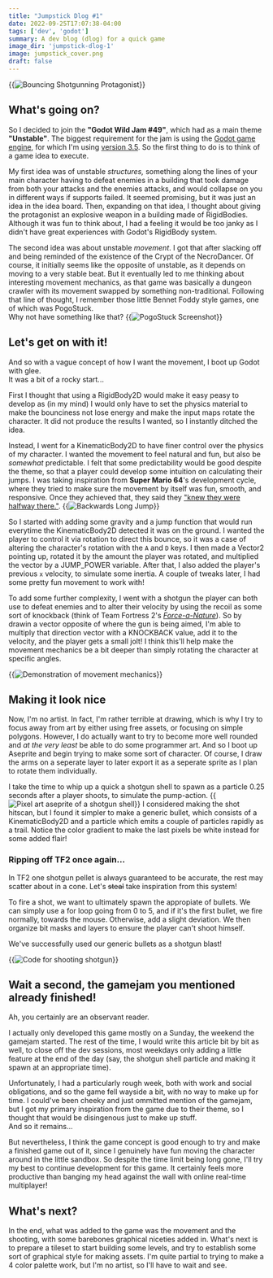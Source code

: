 ```yaml
---
title: "Jumpstick Dlog #1"
date: 2022-09-25T17:07:38-04:00
tags: ['dev', 'godot']
summary: A dev blog (dlog) for a quick game
image_dir: 'jumpstick-dlog-1'
image: jumpstick_cover.png
draft: false
---
```

{{<img caption="Artist's rendition (pretend he's bouncing)" alt="Bouncing Shotgunning Protagonist" src="jumpstick_cover.png">}}

## What's going on?
So I decided to join the **"Godot Wild Jam #49"**, which had as a main theme **"Unstable"**.
The biggest requirement for the jam is using the [Godot game engine](https://godotengine.org/), for which I'm using [version 3.5](https://godotengine.org/article/godot-3-5-cant-stop-wont-stop).
So the first thing to do is to think of a game idea to execute.

My first idea was of unstable _structures,_ something along the lines of your main character having to defeat enemies in a building that took damage from both your attacks and the enemies attacks, and would collapse on you in different ways if supports failed.
It seemed promising, but it was just an idea in the idea board.
Then, expanding on that idea, I thought about giving the protagonist an explosive weapon in a building made of RigidBodies.
Although it was fun to think about, I had a feeling it would be too janky as I didn't have great experiences with Godot's RigidBody system.

The second idea was about unstable _movement_.
I got that after slacking off and being reminded of the existence of the Crypt of the NecroDancer.
Of course, it initially seems like the opposite of unstable, as it depends on moving to a very stable beat.
But it eventually led to me thinking about interesting movement mechanics, as that game was basically a dungeon crawler with its movement swapped by something non-traditional.
Following that line of thought, I remember those little Bennet Foddy style games, one of which was PogoStuck.  
Why not have something like that?
{{<img caption="Aneurysm possibly included" alt="PogoStuck Screenshot" src="pogostuck.jpeg">}}

## Let's get on with it!
And so with a vague concept of how I want the movement, I boot up Godot with glee.  
It was a bit of a rocky start...

First I thought that using a RigidBody2D would make it easy peasy to develop as (in my mind) I would only have to set the physics material to make the bounciness not lose energy and make the input maps rotate the character.
It did not produce the results I wanted, so I instantly ditched the idea.

Instead, I went for a KinematicBody2D to have finer control over the physics of my character.
I wanted the movement to feel natural and fun, but also be _somewhat_ predictable.
I felt that some predictability would be good despite the theme, so that a player could develop some intuition on calculating their jumps.
I was taking inspiration from **Super Mario 64**'s development cycle, where they tried to make sure the movement by itself was fun, smooth, and responsive.
Once they achieved that, they said they ["knew they were halfway there."](https://shmuplations.com/mario64/).
{{<img caption="" alt="Backwards Long Jump" src="blj.gif">}}

So I started with adding some gravity and a jump function that would run everytime the KinematicBody2D detected it was on the ground.
I wanted the player to control it via rotation to direct this bounce, so it was a case of altering the character's rotation with the `A` and `D` keys.
I then made a Vector2 pointing up, rotated it by the amount the player was rotated, and multiplied the vector by a JUMP_POWER variable.
After that, I also added the player's previous `x` velocity, to simulate some inertia.
A couple of tweaks later, I had some pretty fun movement to work with!

To add some further complexity, I went with a shotgun  the player can both use to defeat enemies and to alter their velocity by using the recoil as some sort of knockback (think of Team Fortress 2's [_Force-a-Nature_](https://wiki.teamfortress.com/wiki/Force-A-Nature)).
So by drawin a vector opposite of where the gun is being aimed, I'm able to multiply that direction vector with a KNOCKBACK value, add it to the velocity, and the player gets a small jolt!
I think this'll help make the movement mechanics be a bit deeper than simply rotating the character at specific angles.

{{<img caption="BEHOLD" alt="Demonstration of movement mechanics" src="jumpstick_move.gif" mouse="(Disabled Camera panning for more clarity...)">}}

## Making it look nice
Now, I'm no artist. In fact, I'm rather terrible at drawing, which is why I try to focus away from art by either using free assets, or focusing on simple polygons.
However, I do actually want to try to become more well rounded and _at the very least_ be able to do some programmer art.
And so I boot up Aseprite and begin trying to make some sort of character.
Of course, I draw the arms on a seperate layer to later export it as a seperate sprite as I plan to rotate them individually.

I take the time to whip up a quick a shotgun shell to spawn as a particle 0.25 seconds after a player shoots, to simulate the pump-action.
{{<img caption="Mastercraft pixel art" alt="Pixel art aseprite of a shotgun shell" src="aseprite_shell.png" mouse="If it's simple, but it works...">}}
I considered making the shot hitscan, but I found it simpler to make a generic bullet, which consists of a KinematicBody2D and a particle which emits a couple of particles rapidly as a trail.
Notice the color gradient to make the last pixels be white instead for some added flair!

### Ripping off TF2 once again...
In TF2 one shotgun pellet is always guaranteed to be accurate, the rest may scatter about in a cone.
Let's ~~steal~~ take inspiration from this system!

To fire a shot, we want to ultimately spawn the appropiate of bullets.
We can simply use a for loop going from 0 to 5, and if it's the first bullet, we fire normally, towards the mouse.
Otherwise, add a slight deviation.
We then organize bit masks and layers to ensure the player can't shoot himself.

We've successfully used our generic bullets as a shotgun blast!

{{<img caption="Honestly this could be reduced a lot if I used the AnimationPlayer node..." alt="Code for shooting shotgun" src="shoot_code.png" mouse="Yes, I did call randomize() at the start">}}

## Wait a second, the gamejam you mentioned already finished!
Ah, you certainly are an observant reader.

I actually only developed this game mostly on a Sunday, the weekend the gamejam started.
The rest of the time, I would write this article bit by bit as well, to close off the dev sessions, most weekdays only adding a little feature at the end of the day (say, the shotgun shell particle and making it spawn at an appropriate time).

Unfortunately, I had a particularly rough week, both with work and social obligations, and so the game fell wayside a bit, with no way to make up for time.
I could've been cheeky and just ommitted mention of the gamejam, but I got my primary inspiration from the game due to their theme, so I thought that would be disingenous just to make up stuff.  
And so it remains...

But nevertheless, I think the game concept is good enough to try and make a finished game out of it, since I genuinely have fun moving the character around in the little sandbox.
So despite the time limit being long gone, I'll try my best to continue development for this game.
It certainly feels more productive than banging my head against the wall with online real-time multiplayer!

## What's next?
In the end, what was added to the game was the movement and the shooting, with some barebones graphical niceties added in.
What's next is to prepare a tileset to start building some levels, and try to establish some sort of graphical style for making assets.
I'm quite partial to trying to make a 4 color palette work, but I'm no artist, so I'll have to wait and see.
